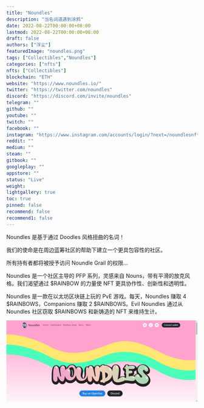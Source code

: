 ```yaml
---
title: "Noundles"
description: "当名词道遇到涂鸦"
date: 2022-08-22T00:00:00+08:00
lastmod: 2022-08-22T00:00:00+08:00
draft: false
authors: ["浮尘"]
featuredImage: "noundles.png"
tags: ["Collectibles","Noundles"]
categories: ["nfts"]
nfts: ["Collectibles"]
blockchain: "ETH"
website: "https://www.noundles.io/"
twitter: "https://twitter.com/noundles"
discord: "https://discord.com/invite/noundles"
telegram: ""
github: ""
youtube: ""
twitch: ""
facebook: ""
instagram: "https://www.instagram.com/accounts/login/?next=/noundlesnft/"
reddit: ""
medium: ""
steam: ""
gitbook: ""
googleplay: ""
appstore: ""
status: "Live"
weight: 
lightgallery: true
toc: true
pinned: false
recommend: false
recommend1: false
---
```

Noundles 是基于通过 Doodles 风格扭曲的名词！

我们的使命是在周边蓝筹社区的帮助下建立一个更具包容性的社区。

所有持有者都将被授予访问 Noundle Grail 的权限...

Noundles 是一个社区主导的 PFP 系列，灵感来自 Nouns，带有平滑的放克风格。我们渴望通过 $RAINBOW 的力量使 NFT 更具协作性、创新性和透明性。

Noundles 是一款在以太坊区块链上玩的 PvE 游戏。每天，Noundles 赚取 4 $RAINBOWS，Companions 赚取 2 $RAINBOWS。Evil Noundles 通过从 Noundles 社区窃取 $RAINBOWS 和新铸造的 NFT 来维持生计。

![1](1564642133.png)